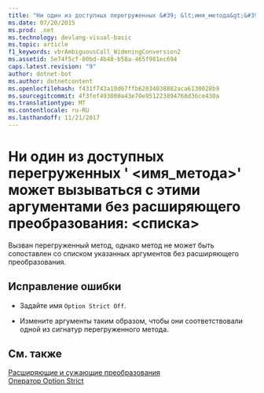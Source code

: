 ```yaml
---
title: "Ни один из доступных перегруженных &#39; &lt;имя_метода&gt;&#39; может вызываться с этими аргументами без расширяющего преобразования: &lt;списка&gt;"
ms.date: 07/20/2015
ms.prod: .net
ms.technology: devlang-visual-basic
ms.topic: article
f1_keywords: vbrAmbiguousCall_WideningConversion2
ms.assetid: 5e74f5cf-80bd-4b48-b58a-465f981ec694
caps.latest.revision: "9"
author: dotnet-bot
ms.author: dotnetcontent
ms.openlocfilehash: f431f743a10d67ffb62034038882aca6130028b9
ms.sourcegitcommit: 4f3fef493080a43e70e951223894768d36ce430a
ms.translationtype: MT
ms.contentlocale: ru-RU
ms.lasthandoff: 11/21/2017
---
```

# <a name="no-accessible-overloaded-39ltmethodnamegt39-can-be-called-with-these-arguments-without-a-widening-conversion-ltlistgt"></a>Ни один из доступных перегруженных &#39; &lt;имя_метода&gt;&#39; может вызываться с этими аргументами без расширяющего преобразования: &lt;списка&gt;
Вызван перегруженный метод, однако метод не может быть сопоставлен со списком указанных аргументов без расширяющего преобразования.  
  
## <a name="to-correct-this-error"></a>Исправление ошибки  
  
-   Задайте имя `Option Strict Off`.  
  
-   Измените аргументы таким образом, чтобы они соответствовали одной из сигнатур перегруженного метода.  
  
## <a name="see-also"></a>См. также  
 [Расширяющие и сужающие преобразования](../../visual-basic/programming-guide/language-features/data-types/widening-and-narrowing-conversions.md)  
 [Оператор Option Strict](../../visual-basic/language-reference/statements/option-strict-statement.md)
